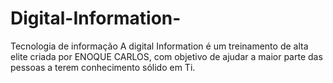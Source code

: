 # Digital-Information-
Tecnologia de informação 
A digital Information é um treinamento de alta elite criada por ENOQUE CARLOS, com objetivo de ajudar a maior parte das pessoas a terem conhecimento sólido em Ti.
